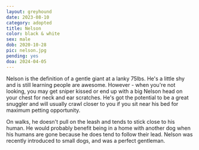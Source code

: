 ```yaml
---
layout: greyhound
date: 2023-08-10
category: adopted
title: Nelson
color: black & white
sex: male
dob: 2020-10-28
pic: nelson.jpg
pending: yes
doa: 2024-04-05
---
```

Nelson is the definition of a gentle giant at a lanky 75lbs. He's a little shy and is still learning people are
awesome. However - when you're not looking, you may get sniper kissed or end
up with a big Nelson head on your chest for neck and ear scratches. He's got the potential to be a great
snuggler and will usually crawl closer to you if you sit near his bed for maximum petting opportunity.

On walks, he doesn't pull on the leash and tends to stick close to his human. He would probably benefit being in a home with another dog when his humans
are gone because he does tend to follow their lead. Nelson was recently introduced to small dogs, and was a perfect gentleman.

